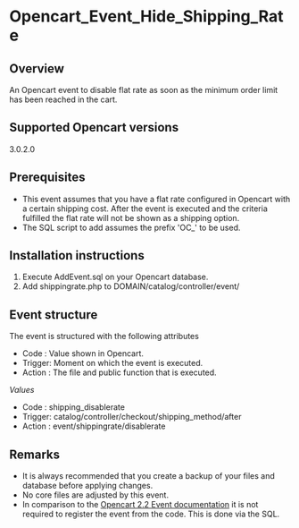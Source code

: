 # Opencart_Event_Hide_Shipping_Rate
## Overview
An Opencart event to disable flat rate as soon as the minimum order limit has been reached in the cart.

## Supported Opencart versions
3.0.2.0

## Prerequisites
- This event assumes that you have a flat rate configured in Opencart with a certain shipping cost. After the event is executed and the criteria fulfilled the flat rate will not be shown as a shipping option.
- The SQL script to add assumes the prefix 'OC_' to be used.

## Installation instructions
1. Execute AddEvent.sql on your Opencart database.
2. Add shippingrate.php to DOMAIN/catalog/controller/event/

## Event structure
The event is structured with the following attributes
* Code   : Value shown in Opencart.
* Trigger: Moment on which the event is executed.
* Action : The file and public function that is executed.

*Values*
* Code   : shipping_disablerate
* Trigger: catalog/controller/checkout/shipping_method/after
* Action : event/shippingrate/disablerate

## Remarks
- It is always recommended that you create a backup of your files and database before applying changes.
- No core files are adjusted by this event.
- In comparison to the [Opencart 2.2 Event documentation](https://github.com/opencart/opencart/wiki/Events-System) it is not required to register the event from the code. This is done via the SQL.
